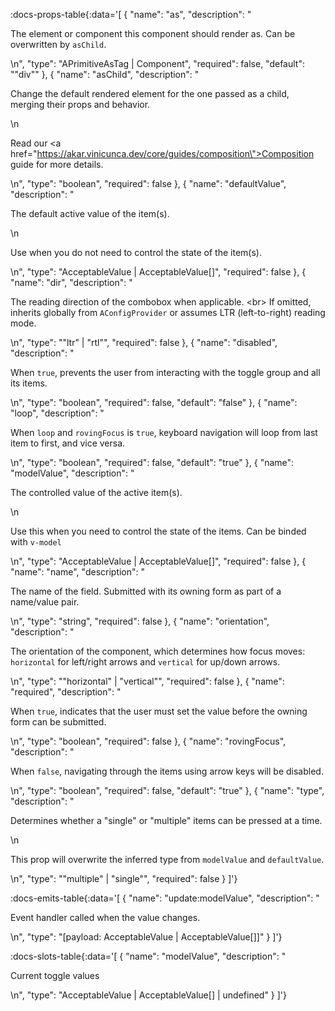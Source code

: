 <!-- This file was automatic generated. Do not edit it manually -->

:docs-props-table{:data='[
  {
    "name": "as",
    "description": "<p>The element or component this component should render as. Can be overwritten by <code>asChild</code>.</p>\n",
    "type": "APrimitiveAsTag | Component",
    "required": false,
    "default": "\"div\""
  },
  {
    "name": "asChild",
    "description": "<p>Change the default rendered element for the one passed as a child, merging their props and behavior.</p>\n<p>Read our <a href=\"https://akar.vinicunca.dev/core/guides/composition\">Composition</a> guide for more details.</p>\n",
    "type": "boolean",
    "required": false
  },
  {
    "name": "defaultValue",
    "description": "<p>The default active value of the item(s).</p>\n<p>Use when you do not need to control the state of the item(s).</p>\n",
    "type": "AcceptableValue | AcceptableValue[]",
    "required": false
  },
  {
    "name": "dir",
    "description": "<p>The reading direction of the combobox when applicable. &lt;br&gt; If omitted, inherits globally from <code>AConfigProvider</code> or assumes LTR (left-to-right) reading mode.</p>\n",
    "type": "\"ltr\" | \"rtl\"",
    "required": false
  },
  {
    "name": "disabled",
    "description": "<p>When <code>true</code>, prevents the user from interacting with the toggle group and all its items.</p>\n",
    "type": "boolean",
    "required": false,
    "default": "false"
  },
  {
    "name": "loop",
    "description": "<p>When <code>loop</code> and <code>rovingFocus</code> is <code>true</code>, keyboard navigation will loop from last item to first, and vice versa.</p>\n",
    "type": "boolean",
    "required": false,
    "default": "true"
  },
  {
    "name": "modelValue",
    "description": "<p>The controlled value of the active item(s).</p>\n<p>Use this when you need to control the state of the items. Can be binded with <code>v-model</code></p>\n",
    "type": "AcceptableValue | AcceptableValue[]",
    "required": false
  },
  {
    "name": "name",
    "description": "<p>The name of the field. Submitted with its owning form as part of a name/value pair.</p>\n",
    "type": "string",
    "required": false
  },
  {
    "name": "orientation",
    "description": "<p>The orientation of the component, which determines how focus moves: <code>horizontal</code> for left/right arrows and <code>vertical</code> for up/down arrows.</p>\n",
    "type": "\"horizontal\" | \"vertical\"",
    "required": false
  },
  {
    "name": "required",
    "description": "<p>When <code>true</code>, indicates that the user must set the value before the owning form can be submitted.</p>\n",
    "type": "boolean",
    "required": false
  },
  {
    "name": "rovingFocus",
    "description": "<p>When <code>false</code>, navigating through the items using arrow keys will be disabled.</p>\n",
    "type": "boolean",
    "required": false,
    "default": "true"
  },
  {
    "name": "type",
    "description": "<p>Determines whether a &quot;single&quot; or &quot;multiple&quot; items can be pressed at a time.</p>\n<p>This prop will overwrite the inferred type from <code>modelValue</code> and <code>defaultValue</code>.</p>\n",
    "type": "\"multiple\" | \"single\"",
    "required": false
  }
]'} 

:docs-emits-table{:data='[
  {
    "name": "update:modelValue",
    "description": "<p>Event handler called when the value changes.</p>\n",
    "type": "[payload: AcceptableValue | AcceptableValue[]]"
  }
]'} 

:docs-slots-table{:data='[
  {
    "name": "modelValue",
    "description": "<p>Current toggle values</p>\n",
    "type": "AcceptableValue | AcceptableValue[] | undefined"
  }
]'} 
